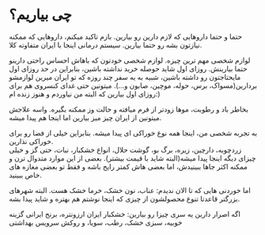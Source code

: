 # چی بیاریم؟
حتما و حتما داروهایی که لازم دارین رو بیارین. بازم تاکید میکنم، داروهایی که ممکنه نیازتون بشه رو حتما بیارین. سیستم درمانی اینجا با ایران متفاوته کلا.

لوازم شخصی مهم ترین چیزه. لوازم شخصی خودتون که باهاش احساس راحتی دارینو حتما بیارینش. روزای اول شاید حوصله خرید نداشته باشین،
بنابراین در حد روزای اول مایحتاجتون رو داشته باشین، شبیه به یه سفر چند روزه که تو ایران میرین لوازمشو بردارین(مسواک، برس، حوله، موچین، صابون و...).
میتونین حتی غدای کنسروی هم برای روزای اول بیارین که البته من نیاوردم و هنوز زنده ام:)


بخاطر باد و رطوبت، موها زودتر از فرم میافته و حالت وز ممکنه بگیره. واسه علاجش میتونین از ایران چیز میز بیارین اما اینجا هم پیدا میشه.


به تجربه شخصی من، اینجا همه نوع خوراکی ای پیدا میشه. بنابراین خیلی از فضا رو برای خوراکی نذارین.  
زردچوبه، دارچین، زیره، برگ بو، گوشت حلال، انواع خشکبار، نبات، حتی گز و خیلی چیزای دیگه اینجا پیدا میشه(البته شاید با قیمت بیشتر).
بعضی از این موارد متدوال ترن و ممکنه اکثر جاها ببینیدش، اما بعضی هاش کمتر رایج باشه و فقط تو بعضی مغازه های خاص ببینید.



اما خوردنی هایی که تا الان ندیدم: عناب، نون خشک، خرما خشک هست. البته شهرهای بزرگتر قاعدتا تنوع محصولشون از چیزی که اینجا نوشتم هم بهتره و شاید پیدا بشه.

 اگه اصرار دارین یه سری چیزا رو بیارین:
خشکبار ایران ارزونتره، برنج ایرانی گزینه خوبیه، سبزی خشک، رطب، سویا، و روکش سرویس بهداشتی

